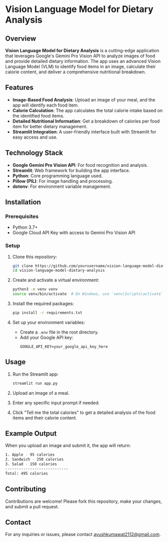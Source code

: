 # Vision Language Model for Dietary Analysis

## Overview

**Vision Language Model for Dietary Analysis** is a cutting-edge application that leverages Google's Gemini Pro Vision API to analyze images of food and provide detailed dietary information. The app uses an advanced Vision Language Model (VLM) to identify food items in an image, calculate their calorie content, and deliver a comprehensive nutritional breakdown.

## Features

- **Image-Based Food Analysis**: Upload an image of your meal, and the app will identify each food item.
- **Calorie Calculation**: The app calculates the total calorie intake based on the identified food items.
- **Detailed Nutritional Information**: Get a breakdown of calories per food item for better dietary management.
- **Streamlit Integration**: A user-friendly interface built with Streamlit for easy access and use.

## Technology Stack

- **Google Gemini Pro Vision API**: For food recognition and analysis.
- **Streamlit**: Web framework for building the app interface.
- **Python**: Core programming language used.
- **Pillow (PIL)**: For image handling and processing.
- **dotenv**: For environment variable management.

## Installation

### Prerequisites

- Python 3.7+
- Google Cloud API Key with access to Gemini Pro Vision API

### Setup

1. Clone this repository:
    ```bash
    git clone https://github.com/yourusername/vision-language-model-dietary-analysis.git
    cd vision-language-model-dietary-analysis
    ```

2. Create and activate a virtual environment:
    ```bash
    python3 -m venv venv
    source venv/bin/activate  # On Windows, use `venv\Scripts\activate`
    ```

3. Install the required packages:
    ```bash
    pip install -r requirements.txt
    ```

4. Set up your environment variables:
    - Create a `.env` file in the root directory.
    - Add your Google API key:
      ```env
      GOOGLE_API_KEY=your_google_api_key_here
      ```

## Usage

1. Run the Streamlit app:
    ```bash
    streamlit run app.py
    ```

2. Upload an image of a meal.
3. Enter any specific input prompt if needed.
4. Click "Tell me the total calories" to get a detailed analysis of the food items and their calorie content.

## Example Output

When you upload an image and submit it, the app will return:
 ```bash
 1. Apple - 95 calories
 2. Sandwich - 250 calories
 3. Salad - 150 calories
----------------------------
Total: 495 calories
```

## Contributing

Contributions are welcome! Please fork this repository, make your changes, and submit a pull request.

## Contact

For any inquiries or issues, please contact ayushkumawat2112@gmail.com.
